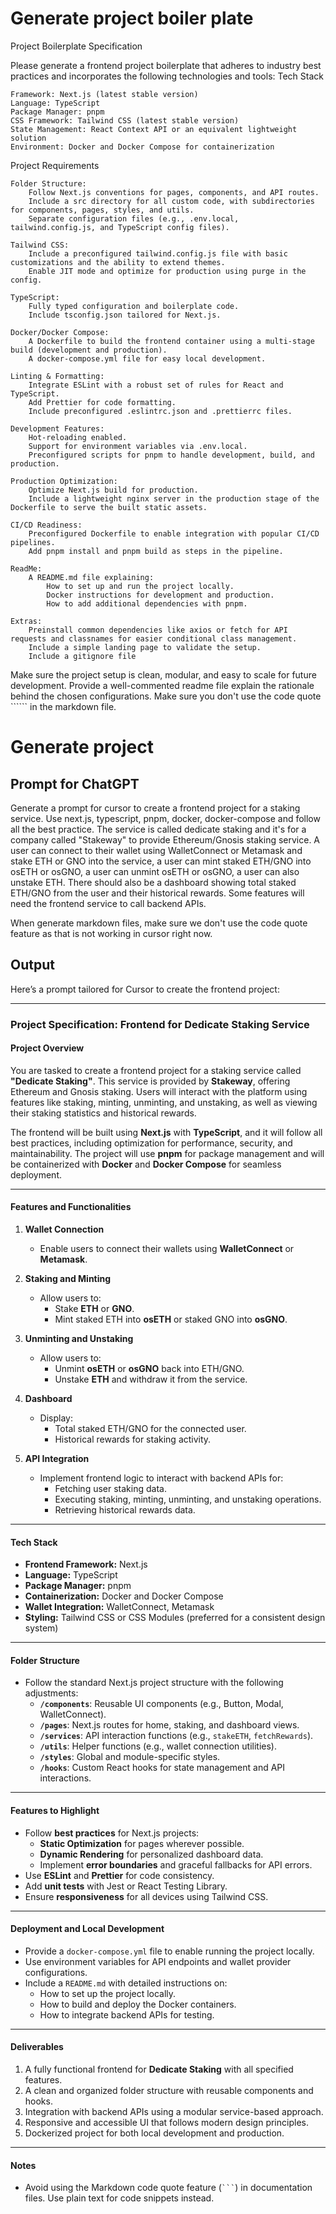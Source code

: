 # Generate project boiler plate
Project Boilerplate Specification

Please generate a frontend project boilerplate that adheres to industry best practices and incorporates the following technologies and tools:
Tech Stack

    Framework: Next.js (latest stable version)
    Language: TypeScript
    Package Manager: pnpm
    CSS Framework: Tailwind CSS (latest stable version)
    State Management: React Context API or an equivalent lightweight solution
    Environment: Docker and Docker Compose for containerization

Project Requirements

    Folder Structure:
        Follow Next.js conventions for pages, components, and API routes.
        Include a src directory for all custom code, with subdirectories for components, pages, styles, and utils.
        Separate configuration files (e.g., .env.local, tailwind.config.js, and TypeScript config files).

    Tailwind CSS:
        Include a preconfigured tailwind.config.js file with basic customizations and the ability to extend themes.
        Enable JIT mode and optimize for production using purge in the config.

    TypeScript:
        Fully typed configuration and boilerplate code.
        Include tsconfig.json tailored for Next.js.

    Docker/Docker Compose:
        A Dockerfile to build the frontend container using a multi-stage build (development and production).
        A docker-compose.yml file for easy local development.

    Linting & Formatting:
        Integrate ESLint with a robust set of rules for React and TypeScript.
        Add Prettier for code formatting.
        Include preconfigured .eslintrc.json and .prettierrc files.

    Development Features:
        Hot-reloading enabled.
        Support for environment variables via .env.local.
        Preconfigured scripts for pnpm to handle development, build, and production.

    Production Optimization:
        Optimize Next.js build for production.
        Include a lightweight nginx server in the production stage of the Dockerfile to serve the built static assets.

    CI/CD Readiness:
        Preconfigured Dockerfile to enable integration with popular CI/CD pipelines.
        Add pnpm install and pnpm build as steps in the pipeline.

    ReadMe:
        A README.md file explaining:
            How to set up and run the project locally.
            Docker instructions for development and production.
            How to add additional dependencies with pnpm.

    Extras:
        Preinstall common dependencies like axios or fetch for API requests and classnames for easier conditional class management.
        Include a simple landing page to validate the setup.
        Include a gitignore file

Make sure the project setup is clean, modular, and easy to scale for future development. Provide a well-commented readme file explain the rationale behind the chosen configurations. Make sure you don't use the code quote `````` in the markdown file.

# Generate project
## Prompt for ChatGPT
Generate a prompt for cursor to create a frontend project for a staking service. Use next.js, typescript, pnpm, docker, docker-compose and follow all the best practice. The service is called dedicate staking and it's for a company called "Stakeway" to provide Ethereum/Gnosis staking service. A user can connect to their wallet using WalletConnect or Metamask and stake ETH or GNO into the service, a user can mint staked ETH/GNO into osETH or osGNO, a user can unmint osETH or osGNO, a user can also unstake ETH. There should also be a dashboard showing total staked ETH/GNO from the user and their historical rewards. Some features will need the frontend service to call backend APIs.

When generate markdown files, make sure we don't use the code quote feature as that is not working in cursor right now.

## Output

Here’s a prompt tailored for Cursor to create the frontend project:

---

### **Project Specification: Frontend for Dedicate Staking Service**

#### **Project Overview**
You are tasked to create a frontend project for a staking service called **"Dedicate Staking"**. This service is provided by **Stakeway**, offering Ethereum and Gnosis staking. Users will interact with the platform using features like staking, minting, unminting, and unstaking, as well as viewing their staking statistics and historical rewards.

The frontend will be built using **Next.js** with **TypeScript**, and it will follow all best practices, including optimization for performance, security, and maintainability. The project will use **pnpm** for package management and will be containerized with **Docker** and **Docker Compose** for seamless deployment.

---

#### **Features and Functionalities**
1. **Wallet Connection**
   - Enable users to connect their wallets using **WalletConnect** or **Metamask**.

2. **Staking and Minting**
   - Allow users to:
     - Stake **ETH** or **GNO**.
     - Mint staked ETH into **osETH** or staked GNO into **osGNO**.

3. **Unminting and Unstaking**
   - Allow users to:
     - Unmint **osETH** or **osGNO** back into ETH/GNO.
     - Unstake **ETH** and withdraw it from the service.

4. **Dashboard**
   - Display:
     - Total staked ETH/GNO for the connected user.
     - Historical rewards for staking activity.

5. **API Integration**
   - Implement frontend logic to interact with backend APIs for:
     - Fetching user staking data.
     - Executing staking, minting, unminting, and unstaking operations.
     - Retrieving historical rewards data.

---

#### **Tech Stack**
- **Frontend Framework:** Next.js
- **Language:** TypeScript
- **Package Manager:** pnpm
- **Containerization:** Docker and Docker Compose
- **Wallet Integration:** WalletConnect, Metamask
- **Styling:** Tailwind CSS or CSS Modules (preferred for a consistent design system)

---

#### **Folder Structure**
- Follow the standard Next.js project structure with the following adjustments:
  - **`/components`**: Reusable UI components (e.g., Button, Modal, WalletConnect).
  - **`/pages`**: Next.js routes for home, staking, and dashboard views.
  - **`/services`**: API interaction functions (e.g., `stakeETH`, `fetchRewards`).
  - **`/utils`**: Helper functions (e.g., wallet connection utilities).
  - **`/styles`**: Global and module-specific styles.
  - **`/hooks`**: Custom React hooks for state management and API interactions.

---

#### **Features to Highlight**
- Follow **best practices** for Next.js projects:
  - **Static Optimization** for pages wherever possible.
  - **Dynamic Rendering** for personalized dashboard data.
  - Implement **error boundaries** and graceful fallbacks for API errors.
- Use **ESLint** and **Prettier** for code consistency.
- Add **unit tests** with Jest or React Testing Library.
- Ensure **responsiveness** for all devices using Tailwind CSS.

---

#### **Deployment and Local Development**
- Provide a `docker-compose.yml` file to enable running the project locally.
- Use environment variables for API endpoints and wallet provider configurations.
- Include a `README.md` with detailed instructions on:
  - How to set up the project locally.
  - How to build and deploy the Docker containers.
  - How to integrate backend APIs for testing.

---

#### **Deliverables**
1. A fully functional frontend for **Dedicate Staking** with all specified features.
2. A clean and organized folder structure with reusable components and hooks.
3. Integration with backend APIs using a modular service-based approach.
4. Responsive and accessible UI that follows modern design principles.
5. Dockerized project for both local development and production.

---

#### **Notes**
- Avoid using the Markdown code quote feature (` ``` `) in documentation files. Use plain text for code snippets instead.
